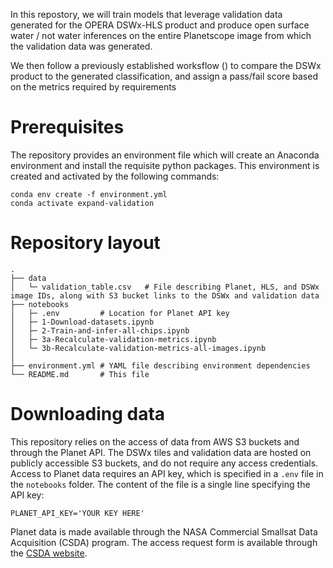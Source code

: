 In this repostory, we will train models that leverage validation data generated for the OPERA DSWx-HLS product and produce open surface water / not water inferences on the entire Planetscope image from which the validation data was generated. 

We then follow a previously established worksflow () to compare the DSWx product to the generated classification, and assign a pass/fail score based on the metrics required by requirements

# Prerequisites
The repository provides an environment file which will create an Anaconda environment and install the requisite python packages. This environment is created and activated by the following commands:

```
conda env create -f environment.yml
conda activate expand-validation
```

# Repository layout
    .
    ├── data
    │   └─ validation_table.csv   # File describing Planet, HLS, and DSWx image IDs, along with S3 bucket links to the DSWx and validation data
    ├── notebooks
    │   ├─ .env         # Location for Planet API key
    │   ├─ 1-Download-datasets.ipynb
    │   ├─ 2-Train-and-infer-all-chips.ipynb
    │   ├─ 3a-Recalculate-validation-metrics.ipynb
    │   └─ 3b-Recalculate-validation-metrics-all-images.ipynb
    │
    ├── environment.yml # YAML file describing environment dependencies
    └── README.md       # This file

# Downloading data

This repository relies on the access of data from AWS S3 buckets and through the Planet API. The DSWx tiles and validation data are hosted on publicly accessible S3 buckets, and do not require any access credentials. 
Access to Planet data requires an API key, which is specified in a `.env` file in the `notebooks` folder. The content of the file is a single line specifying the API key:
```
PLANET_API_KEY='YOUR KEY HERE'
```

Planet data is made available through the NASA Commercial Smallsat Data Acquisition (CSDA) program. The access request form is available through the [CSDA website](https://www.earthdata.nasa.gov/esds/csda).